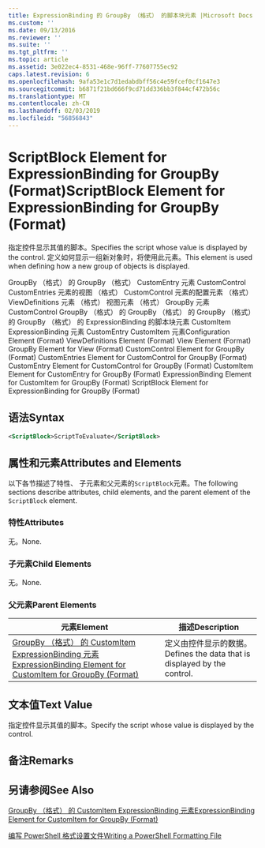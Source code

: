 ```yaml
---
title: ExpressionBinding 的 GroupBy （格式） 的脚本块元素 |Microsoft Docs
ms.custom: ''
ms.date: 09/13/2016
ms.reviewer: ''
ms.suite: ''
ms.tgt_pltfrm: ''
ms.topic: article
ms.assetid: 3e022ec4-8531-468e-96ff-77607755ec92
caps.latest.revision: 6
ms.openlocfilehash: 9afa53e1c7d1edabdbff56c4e59fcef0cf1647e3
ms.sourcegitcommit: b6871f21bd666f9cd71dd336bb3f844cf472b56c
ms.translationtype: MT
ms.contentlocale: zh-CN
ms.lasthandoff: 02/03/2019
ms.locfileid: "56856843"
---
```

# <a name="scriptblock-element-for-expressionbinding-for-groupby-format"></a><span data-ttu-id="ef161-102">ScriptBlock Element for ExpressionBinding for GroupBy (Format)</span><span class="sxs-lookup"><span data-stu-id="ef161-102">ScriptBlock Element for ExpressionBinding for GroupBy (Format)</span></span>

<span data-ttu-id="ef161-103">指定控件显示其值的脚本。</span><span class="sxs-lookup"><span data-stu-id="ef161-103">Specifies the script whose value is displayed by the control.</span></span> <span data-ttu-id="ef161-104">定义如何显示一组新对象时，将使用此元素。</span><span class="sxs-lookup"><span data-stu-id="ef161-104">This element is used when defining how a new group of objects is displayed.</span></span>

<span data-ttu-id="ef161-105">GroupBy （格式） 的 GroupBy （格式） CustomEntry 元素 CustomControl CustomEntries 元素的视图 （格式） CustomControl 元素的配置元素 （格式） ViewDefinitions 元素 （格式） 视图元素 （格式） GroupBy 元素CustomControl GroupBy （格式） 的 GroupBy （格式） 的 GroupBy （格式） 的 GroupBy （格式） 的 ExpressionBinding 的脚本块元素 CustomItem ExpressionBinding 元素 CustomEntry CustomItem 元素</span><span class="sxs-lookup"><span data-stu-id="ef161-105">Configuration Element (Format) ViewDefinitions Element (Format) View Element (Format) GroupBy Element for View (Format) CustomControl Element for GroupBy (Format) CustomEntries Element for CustomControl for GroupBy (Format) CustomEntry Element for CustomControl for GroupBy (Format) CustomItem Element for CustomEntry for GroupBy (Format) ExpressionBinding Element for CustomItem for GroupBy (Format) ScriptBlock Element for ExpressionBinding for GroupBy (Format)</span></span>

## <a name="syntax"></a><span data-ttu-id="ef161-106">语法</span><span class="sxs-lookup"><span data-stu-id="ef161-106">Syntax</span></span>

```xml
<ScriptBlock>ScriptToEvaluate</ScriptBlock>
```

## <a name="attributes-and-elements"></a><span data-ttu-id="ef161-107">属性和元素</span><span class="sxs-lookup"><span data-stu-id="ef161-107">Attributes and Elements</span></span>

<span data-ttu-id="ef161-108">以下各节描述了特性、 子元素和父元素的`ScriptBlock`元素。</span><span class="sxs-lookup"><span data-stu-id="ef161-108">The following sections describe attributes, child elements, and the parent element of the `ScriptBlock` element.</span></span>

### <a name="attributes"></a><span data-ttu-id="ef161-109">特性</span><span class="sxs-lookup"><span data-stu-id="ef161-109">Attributes</span></span>

<span data-ttu-id="ef161-110">无。</span><span class="sxs-lookup"><span data-stu-id="ef161-110">None.</span></span>

### <a name="child-elements"></a><span data-ttu-id="ef161-111">子元素</span><span class="sxs-lookup"><span data-stu-id="ef161-111">Child Elements</span></span>

<span data-ttu-id="ef161-112">无。</span><span class="sxs-lookup"><span data-stu-id="ef161-112">None.</span></span>

### <a name="parent-elements"></a><span data-ttu-id="ef161-113">父元素</span><span class="sxs-lookup"><span data-stu-id="ef161-113">Parent Elements</span></span>

|<span data-ttu-id="ef161-114">元素</span><span class="sxs-lookup"><span data-stu-id="ef161-114">Element</span></span>|<span data-ttu-id="ef161-115">描述</span><span class="sxs-lookup"><span data-stu-id="ef161-115">Description</span></span>|
|-------------|-----------------|
|[<span data-ttu-id="ef161-116">GroupBy （格式） 的 CustomItem ExpressionBinding 元素</span><span class="sxs-lookup"><span data-stu-id="ef161-116">ExpressionBinding Element for CustomItem for GroupBy (Format)</span></span>](./expressionbinding-element-for-customitem-for-groupby-format.md)|<span data-ttu-id="ef161-117">定义由控件显示的数据。</span><span class="sxs-lookup"><span data-stu-id="ef161-117">Defines the data that is displayed by the control.</span></span>|

## <a name="text-value"></a><span data-ttu-id="ef161-118">文本值</span><span class="sxs-lookup"><span data-stu-id="ef161-118">Text Value</span></span>

<span data-ttu-id="ef161-119">指定控件显示其值的脚本。</span><span class="sxs-lookup"><span data-stu-id="ef161-119">Specify the script whose value is displayed by the control.</span></span>

## <a name="remarks"></a><span data-ttu-id="ef161-120">备注</span><span class="sxs-lookup"><span data-stu-id="ef161-120">Remarks</span></span>

## <a name="see-also"></a><span data-ttu-id="ef161-121">另请参阅</span><span class="sxs-lookup"><span data-stu-id="ef161-121">See Also</span></span>

[<span data-ttu-id="ef161-122">GroupBy （格式） 的 CustomItem ExpressionBinding 元素</span><span class="sxs-lookup"><span data-stu-id="ef161-122">ExpressionBinding Element for CustomItem for GroupBy (Format)</span></span>](./expressionbinding-element-for-customitem-for-groupby-format.md)

[<span data-ttu-id="ef161-123">编写 PowerShell 格式设置文件</span><span class="sxs-lookup"><span data-stu-id="ef161-123">Writing a PowerShell Formatting File</span></span>](./writing-a-powershell-formatting-file.md)
